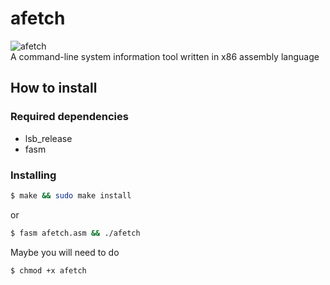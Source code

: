 # afetch
![afetch](https://i.imgur.com/d2E2zRc.png)  
A command-line system information tool written in x86 assembly language
## How to install
### Required dependencies
* lsb_release
* fasm
### Installing
```bash
$ make && sudo make install
```
or
```bash
$ fasm afetch.asm && ./afetch
```
Maybe you will need to do
```bash
$ chmod +x afetch
```
